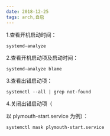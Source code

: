 ```yaml
---
date: 2018-12-25
tags: arch,自启
---
```



1.查看开机启动时间：

```shell
systemd-analyze
```

2.查看开机启动项及启动时间：

```shell
systemd-analyze blame
```

3.查看出错启动项：



```shell
systemctl --all | grep not-found
```

4.关闭出错启动项（

以 plymouth-start.service 为例）：

```shell
systemctl mask plymouth-start.service
```
